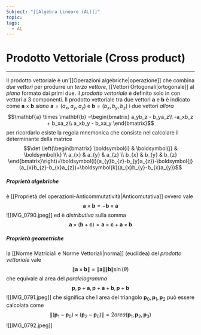 ```yaml
---
Subject: "[[Algebra Lineare (AL)]]"
topic: 
tags:
  - AL
---
```

# Prodotto Vettoriale (Cross product)
---
Il prodotto vettoriale è un'[[Operazioni algebriche|operazione]] che combina _due vettori_ per produrre un _terzo vettore_, [[Vettori Ortogonali|ortogonale]] al _piano_ formato dai primi due.
il _prodotto vettoriale_ è definito solo in con vettori a 3 componenti.
Il prodotto vettoriale tra due vettori  $\boldsymbol{a}$  e  $\boldsymbol{b}$ è indicato come $\boldsymbol{a} \times \boldsymbol{b}$ 
_siano_ $\boldsymbol{a} = (a_x, a_y, a_z)$ e $\boldsymbol{b} = (b_x, b_y, b_z)$  i due vettori 
_allora_$$\mathbf{a} \times \mathbf{b} =\begin{bmatrix} 
a_yb_z - b_ya_z\\ 
-a_xb_z + b_xa_z\\
a_xb_y - b_xa_y
\end{bmatrix}$$ per ricordarlo esiste la regola mnemonica che consiste nel calcolare il determinante della matrice $$\det \left(\begin{bmatrix}
\boldsymbol{i} & \boldsymbol{j} & \boldsymbol{k} \\
a_{x} & a_{y} & a_{z} \\
b_{x} & b_{y} & b_{z}
\end{bmatrix}\right)=\boldsymbol{i}(a_{y}b_{z}-b_{y}a_{z})-\boldsymbol{j}(a_{x}b_{z}-b_{x}a_{z})+\boldsymbol{k}(a_{x}b_{y}-b_{x}a_{y})$$
##### Proprietà algebriche
è [[Proprietà del operazioni-Anticommutatività|Anticomutativa]] ovvero vale $$\boldsymbol{a} \times \boldsymbol{b}=-\boldsymbol{b} \times \boldsymbol{a}$$
![[IMG_0790.jpeg]]
ed è _distributiva_ sulla somma $$\boldsymbol{a} \times(\boldsymbol{b}+\boldsymbol{c})=\boldsymbol{a} \times \boldsymbol{c}+\boldsymbol{a}\times \boldsymbol{b}$$
##### Proprietà geometriche
la [[Norme Matriciali e Norme Vettoriali|norma]] (euclidea) del _prodotto vettoriale_ vale$$\|\boldsymbol{a}\times \boldsymbol{b}\|=\|\boldsymbol{a}\|\| \boldsymbol{b}\|\sin(\theta)$$  che equivale al area del _paralelogramma_ $$\boldsymbol{p},\boldsymbol{p}+\boldsymbol{a},\boldsymbol{p}+\boldsymbol{a}+\boldsymbol{b},\boldsymbol{p}+\boldsymbol{b}$$
![[IMG_0791.jpeg]]
che significa che l area del triangolo $\boldsymbol{p}_{0},\boldsymbol{p}_{1},\boldsymbol{p}_{2}$ può essere calcolata come $$\|(\boldsymbol{p}_{1}-\boldsymbol{p}_{0})\times (\boldsymbol{p}_{2}-\boldsymbol{p}_{0})\|=2area(\boldsymbol{p}_{1},\boldsymbol{p}_{2},\boldsymbol{p}_{3})$$![[IMG_0792.jpeg]]